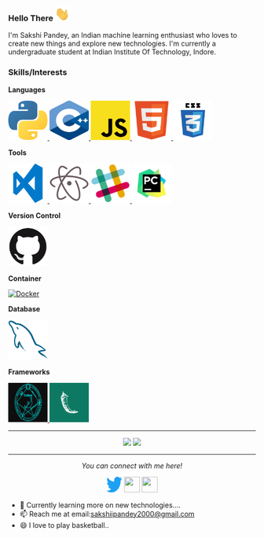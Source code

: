 ### Hello There <img src="https://github.com/sakshi012000/sakshi012000/blob/main/assets/Hi.gif" width="30px">



<p float='left'> I'm Sakshi Pandey, an Indian machine learning enthusiast who loves to create new things and explore new technologies. I'm currently a undergraduate student at Indian Institute Of Technology, Indore.</p>




### Skills/Interests

**Languages**

<a href="https://www.python.org/">
  <img
    alt="Python"
    height="80"
    width="80"
    src="https://github.com/sakshi012000/sakshi012000/blob/main/assets/python.svg" />
</a>
<a href="https://www.cplusplus.com/doc/tutorial/">
  <img
    alt="C"
    height="80"
    width="80"
    src="https://github.com/sakshi012000/sakshi012000/blob/main/assets/1822px-ISO_C%2B%2B_Logo.svg.png" />
</a>
<a href="https://www.javascript.com/">
  <img
    alt="JavaScript"
    height="80"
    width="80"
    src="https://github.com/sakshi012000/sakshi012000/blob/main/assets/javascript.svg" />
</a>
<a href="https://w3.org/">
  <img
    alt="Dart"
    height="80"
    width="80"
    src="https://github.com/sakshi012000/sakshi012000/blob/main/assets/html5-original.svg" />
</a>
<a href="https://w3.org/">
  <img
    alt="CSS"
    height="80"
    width="80"
    src="https://github.com/sakshi012000/sakshi012000/blob/main/assets/css3.svg" />
</a>


**Tools**

<a href="code.visualstudio.com/">
  <img 
    alt="VS Code"
    height="80"
    width="80"
    src="https://github.com/sakshi012000/sakshi012000/blob/main/assets/visual-studio-code-logo.png" />
</a>
<a href="https://atom.io/">
  <img 
    alt="Atom"
    height="80"
    width="80"
    src="https://github.com/sakshi012000/sakshi012000/blob/main/assets/atom-original.svg" />
</a>
<a href="https://slack.com">
  <img 
    alt="Slack"
    height="80"
    width="80"
    src="https://github.com/sakshi012000/sakshi012000/blob/main/assets/slack-original.svg" />
</a>
  <a href="https://www.jetbrains.com/pycharm/">
  <img 
    alt="Trello"
    height="80"
    width="80"
    src="https://github.com/sakshi012000/sakshi012000/blob/main/assets/download.jpg" />
</a>


**Version Control**


<a href="https://github.com">
  <img
    alt="Github"
    height="80"
    width="80"
    src="https://github.com/sakshi012000/sakshi012000/blob/main/assets/github-original.svg" />
</a>


**Container**

<a href="https://hub.docker.com/">
  <img 
    alt="Docker"
    height="80"
    width="80"
    src="https://raw.githubusercontent.com/vatsa287/vatsa287/master/assets/docker-original.svg" />
</a>


**Database**

<a href="https://mysql.com/">
  <img 
    alt="MySql"
    height="80"
    width="80"
    src="https://github.com/sakshi012000/sakshi012000/blob/main/assets/mysql-original.svg" />
</a>


**Frameworks**

<a href="https://pjreddie.com/darknet/">
  <img
    alt="React"
    height="80"
    width="80"
    src="https://github.com/sakshi012000/sakshi012000/blob/main/assets/darknet-1.png" />
</a>
<a href="https://flask.palletsprojects.com/en/2.0.x/">
  <img
    alt="React"
    height="80"
    width="80"
    src="https://github.com/sakshi012000/sakshi012000/blob/main/assets/flask.png" />
</a>

<br>

<hr>
<p align = "center">
  <img src = "https://github-readme-stats.vercel.app/api?username=sakshi012000&show_icons=true&theme=dark&line_height=40">
  <img src = "https://github-readme-stats.vercel.app/api/top-langs/?username=sakshi012000&theme=dark">
</p>

<hr>
<p align="center">
  <i>You can connect with me here!</i>
  <p align="center">
    <a href="https://twitter.com/Saakshhhiii" alt="Twitter"><img height="32" width="32" src="https://github.com/sakshi012000/sakshi012000/blob/main/assets/twitter-original.svg"/></a>
    <a href="https://www.linkedin.com/in/sakshi-pandey-51066a196/" alt="Linkedin"><img height="32" width="32" src="https://cdn.jsdelivr.net/npm/simple-icons@v3/icons/linkedin.svg" /></a>
    <a href="https://github.com/sakshi012000" alt="GitHub"><img height="32" width="32" src="https://cdn.jsdelivr.net/npm/simple-icons@v3/icons/github.svg" /></a>
  </p>
</p>


- 🌱 Currently learning more on new technologies....
- 📫 Reach me at email:sakshiipandey2000@gmail.com
- 😄 I love to play basketball..

